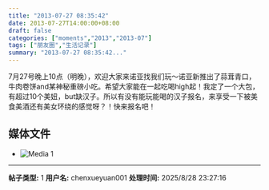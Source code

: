 ```yaml
---
title: "2013-07-27 08:35:42"
date: 2013-07-27T14:00:00+08:00
draft: false
categories: ["moments","2013","2013-07"]
tags: ["朋友圈","生活记录"]
summary: "2013-07-27 08:35:42..."
---
```


7月27号晚上10点（明晚），欢迎大家来诺亚找我们玩〜诺亚新推出了蒜茸青口，牛肉卷饼and某神秘重磅小吃。希望大家能在一起吃喝high起！我定了一个大包，有超过10个美妞，but缺汉子。所以有没有能玩能喝的汉子报名，来享受一下被美食美酒还有美女环绕的感觉呀？！快来报名吧！

## 媒体文件

- ![Media 1](/Moments/photos/2013-07-27/201307270835420.jpg)

---

**帖子类型:** 1
**用户名:** chenxueyuan001
**处理时间:** 2025/8/28 23:27:16